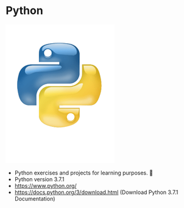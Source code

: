 # Python

![](images/python-logo-glassy.png)
* Python exercises and projects for learning purposes. :house_with_garden:
* Python version 3.7.1
* https://www.python.org/
* https://docs.python.org/3/download.html (Download Python 3.7.1 Documentation)
